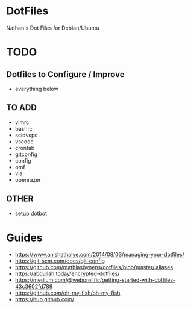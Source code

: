 # DotFiles

Nathan's Dot Files for Debian/Ubuntu

# TODO

## Dotfiles to Configure / Improve
- everything below

## TO ADD
- vimrc
- bashrc
- scidvspc
- vscode
- crontab
- gitconfig
- config
 - omf
 - via
 - openrazer

## OTHER
- setup dotbot

# Guides
- https://www.anishathalye.com/2014/08/03/managing-your-dotfiles/
- https://git-scm.com/docs/git-config
- https://github.com/mathiasbynens/dotfiles/blob/master/.aliases
- https://abdullah.today/encrypted-dotfiles/
- https://medium.com/@webprolific/getting-started-with-dotfiles-43c3602fd789
- https://github.com/oh-my-fish/oh-my-fish
- https://hub.github.com/




